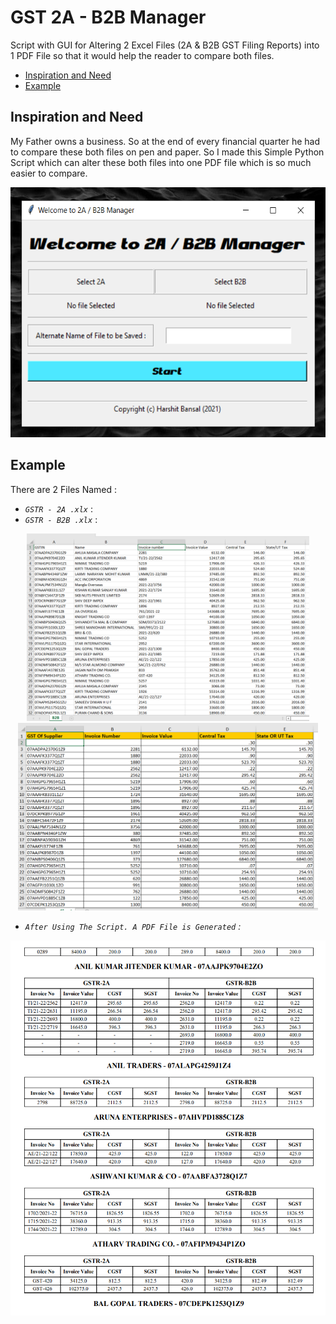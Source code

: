 # GST 2A - B2B Manager
Script with GUI for Altering 2 Excel Files (2A & B2B GST Filing Reports) into 1 PDF File so that it would help the reader to compare both files.
* [Inspiration and Need](#inspiration-and-need)
* [Example](#example)
## Inspiration and Need
My Father owns a business. 
So at the end of every financial quarter he had to compare these both files on pen and paper. 
So I made this Simple Python Script which can alter these both files into one PDF file which is so much easier to compare.

<p align = "center">
  <img src = "Resources/1.png" height = "400">
</p>

## Example
There are 2 Files Named :
* <code>*GSTR - 2A .xlx*</code> :
* <code>*GSTR - B2B .xlx*</code> :
<p align = "center">
  <img src = "Resources/2.png " height = "300">
  <img src = "Resources/3.png " height = "300">
</p>

* <code>*After Using The Script. A PDF File is Generated</code> :*

<p align = "center">
  <img src = "Resources/4.png " height = "600">
</p>

